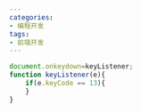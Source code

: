 ```yaml
---
categories: 
- 编程开发
tags:
- 前端开发 
---
```

```javascript
document.οnkeydοwn=keyListener; 
function keyListener(e){ 
	if(e.keyCode == 13){ 
	}  
}
```

